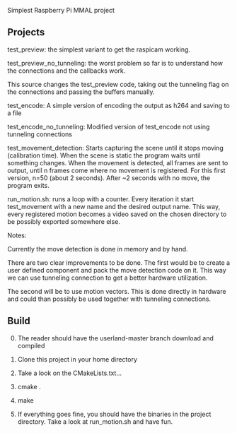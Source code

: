 Simplest Raspberry Pi MMAL project

Projects
--------

test\_preview: the simplest variant to get the raspicam working.

test\_preview\_no\_tunneling: the worst problem so far is to understand how the connections and the callbacks work.

This source changes the test\_preview code, taking out the tunneling flag on the connections and passing the buffers manually.

test\_encode: A simple version of encoding the output as h264 and saving to a file

test\_encode\_no\_tunneling: Modified version of test\_encode not using tunneling connections

test\_movement\_detection: Starts capturing the scene until it stops moving (calibration time). 
When the scene is static the program waits until something changes.
When the movement is detected, all frames are sent to output, until n frames come where no movement is registered.
For this first version, n=50 (about 2 seconds).
After ~2 seconds with no move, the program exits.

run\_motion.sh: runs a loop with a counter. Every iteration it start test\_movement with a new name and the desired output name.
This way, every registered motion becomes a video saved on the chosen directory to be possibly exported somewhere else.

Notes:

Currently the move detection is done in memory and by hand.

There are two clear improvements to be done. The first would be to create a user defined component and pack the move
detection code on it. This way we can use tunneling connection to get a better hardware utilization.

The second will be to use motion vectors. This is done directly in hardware and could than possibly be used together with 
tunneling connections.



Build
-----
0. The reader should have the userland-master branch download and compiled 

1. Clone this project in your home directory
   
2. Take a look on the CMakeLists.txt... 

3. cmake .

4. make

5. If everything goes fine, you should have the binaries in the project directory. Take a look at run\_motion.sh and have fun.

